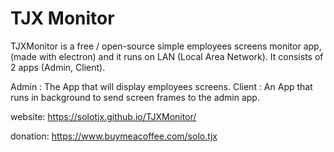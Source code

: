 
# TJX Monitor

TJXMonitor is a free / open-source simple employees screens monitor app, (made with electron) and it runs on LAN (Local Area Network). It consists of 2 apps (Admin, Client).

Admin : The App that will display employees screens.
Client : An App that runs in background to send screen frames to the admin app.


website: https://solotjx.github.io/TJXMonitor/

donation: https://www.buymeacoffee.com/solo.tjx
